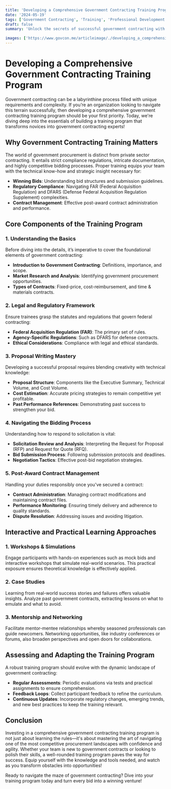 ```yaml
---
title: 'Developing a Comprehensive Government Contracting Training Program'
date: '2024-05-19'
tags: ['Government Contracting', 'Training', 'Professional Development']
draft: false
summary: 'Unlock the secrets of successful government contracting with our all-encompassing training program. Tailored to both beginners and seasoned professionals, this training program demystifies the complexities of government bids and helps you master essential skills such as compliance, proposal writing, and cost management.'

images: ['https://www.govcon.me/articleimage/./developing_a_comprehensive_government_contracting_training_program.webp']
---
```


# Developing a Comprehensive Government Contracting Training Program

Government contracting can be a labyrinthine process filled with unique requirements and complexity. If you’re an organization looking to navigate this terrain successfully, then developing a comprehensive government contracting training program should be your first priority. Today, we're diving deep into the essentials of building a training program that transforms novices into government contracting experts!

## Why Government Contracting Training Matters

The world of government procurement is distinct from private sector contracting. It entails strict compliance regulations, intricate documentation, and highly competitive bidding processes. Proper training equips your team with the technical know-how and strategic insight necessary for:

- **Winning Bids**: Understanding bid structures and submission guidelines.
- **Regulatory Compliance**: Navigating FAR (Federal Acquisition Regulation) and DFARS (Defense Federal Acquisition Regulation Supplement) complexities.
- **Contract Management**: Effective post-award contract administration and performance.

## Core Components of the Training Program

### 1. **Understanding the Basics**

Before diving into the details, it’s imperative to cover the foundational elements of government contracting:

- **Introduction to Government Contracting**: Definitions, importance, and scope.
- **Market Research and Analysis**: Identifying government procurement opportunities.
- **Types of Contracts**: Fixed-price, cost-reimbursement, and time & materials contracts.

### 2. **Legal and Regulatory Framework**

Ensure trainees grasp the statutes and regulations that govern federal contracting:

- **Federal Acquisition Regulation (FAR)**: The primary set of rules.
- **Agency-Specific Regulations**: Such as DFARS for defense contracts.
- **Ethical Considerations**: Compliance with legal and ethical standards.

### 3. **Proposal Writing Mastery**

Developing a successful proposal requires blending creativity with technical knowledge:

- **Proposal Structure**: Components like the Executive Summary, Technical Volume, and Cost Volume.
- **Cost Estimation**: Accurate pricing strategies to remain competitive yet profitable.
- **Past Performance References**: Demonstrating past success to strengthen your bid.

### 4. **Navigating the Bidding Process**

Understanding how to respond to solicitation is vital:

- **Solicitation Review and Analysis**: Interpreting the Request for Proposal (RFP) and Request for Quote (RFQ).
- **Bid Submission Process**: Following submission protocols and deadlines.
- **Negotiation Tactics**: Effective post-bid negotiation strategies.

### 5. **Post-Award Contract Management**

Handling your duties responsibly once you've secured a contract:

- **Contract Administration**: Managing contract modifications and maintaining contract files.
- **Performance Monitoring**: Ensuring timely delivery and adherence to quality standards.
- **Dispute Resolution**: Addressing issues and avoiding litigation.

## Interactive and Practical Learning Approaches

### 1. **Workshops & Simulations**

Engage participants with hands-on experiences such as mock bids and interactive workshops that simulate real-world scenarios. This practical exposure ensures theoretical knowledge is effectively applied.

### 2. **Case Studies**

Learning from real-world success stories and failures offers valuable insights. Analyze past government contracts, extracting lessons on what to emulate and what to avoid.

### 3. **Mentorship and Networking**

Facilitate mentor-mentee relationships whereby seasoned professionals can guide newcomers. Networking opportunities, like industry conferences or forums, also broaden perspectives and open doors for collaborations.

## Assessing and Adapting the Training Program

A robust training program should evolve with the dynamic landscape of government contracting:

- **Regular Assessments**: Periodic evaluations via tests and practical assignments to ensure comprehension.
- **Feedback Loops**: Collect participant feedback to refine the curriculum.
- **Continuous Updates**: Incorporate regulatory changes, emerging trends, and new best practices to keep the training relevant.

## Conclusion

Investing in a comprehensive government contracting training program is not just about learning the rules—it's about mastering the art of navigating one of the most competitive procurement landscapes with confidence and agility. Whether your team is new to government contracts or looking to polish their skills, a well-rounded training program paves the way for success. Equip yourself with the knowledge and tools needed, and watch as you transform obstacles into opportunities!

Ready to navigate the maze of government contracting? Dive into your training program today and turn every bid into a winning venture!
```